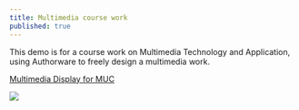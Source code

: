 ```yaml
---
title: Multimedia course work
published: true
---
```


This demo is for a course work on Multimedia Technology and Application, using Authorware to freely design a multimedia work.

[Multimedia Display for MUC](https://www.bilibili.com/video/av81288254)


![](https://mail.cstnet.cn/coremail/XT5/nf/doGetFile.jsp?mid=7%3a1tbiBwAAB102YaAOGQAAs9&sid=IAJDjRHHFCBuenhoUsHHoDRkgBDNbSzp)
